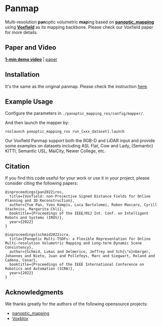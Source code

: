 # Panmap
Multi-resolution **pan**optic volumetric **map**ing based on [**panoptic_mapping**](https://github.com/ethz-asl/panoptic_mapping) using [**Voxfield**](https://github.com/VIS4ROB-lab/voxfield) as its mapping backbone. Please check our Voxfield paper for more details.

## Paper and Video 
[**1-min demo video**](https://www.youtube.com/watch?v=QbH1aT3zAvs&feature=youtu.be) | [paper]()

## Installation
It's the same as the original panmap. Please check the instruction [here](https://github.com/ethz-asl/panoptic_mapping).

## Example Usage

Configure the parameters in ```./panoptic_mapping_ros/config/mapper/```.

And then launch the mapper by:
```
roslaunch panoptic_mapping_ros run_[xxx_dataset].launch
```

Our Voxfield Panmap support both the RGB-D and LiDAR input and provide some examples on datasets including ASL Flat, Cow and Lady, (Semantic) KITTI, Semantic USL, MaiCity, Newer College, etc.


## Citation
If you find this code useful for your work or use it in your project, please consider citing the following papers:
```
@inproceedings{pan2022iros,
  title={Voxfield: non-Projective Signed Distance Fields for Online Planning and 3D Reconstruction},
  author={Yue Pan, Yves Kompis, Luca Bartolomei, Ruben Mascaro, Cyrill Stachniss, Margarita Chli},
  booktitle={Proceedings of the IEEE/RSJ Int. Conf. on Intelligent Robots and Systems (IROS)},
  year={2022}
}

@inproceedings{schmid2022icra,
  title={Panoptic Multi-TSDFs: a Flexible Representation for Online Multi-resolution Volumetric Mapping and Long-term Dynamic Scene Consistency},
  author={Schmid, Lukas and Delmerico, Jeffrey and Sch{\"o}nberger, Johannes and Nieto, Juan and Pollefeys, Marc and Siegwart, Roland and Cadena, Cesar},
  booktitle={Proceedings of the IEEE International Conference on Robotics and Automation (ICRA)},
  year={2022}
}
```

## Acknowledgments
We thanks greatly for the authors of the following opensource projects:

- [panoptic_mapping](https://github.com/ethz-asl/panoptic_mapping)
- [Voxblox](https://github.com/ethz-asl/voxblox)

